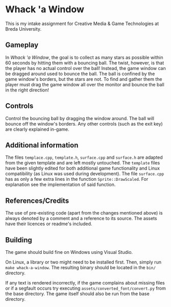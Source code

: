 # Whack 'a Window

This is my intake assignment for Creative Media & Game Technologies at Breda University.

## Gameplay

In *Whack 'a Window*, the goal is to collect as many stars as possible within 60 seconds by hitting them with a bouncing ball. The twist, however, is that the player has no actual control over the ball! Instead, the game window can be dragged around used to bounce the ball. The ball is confined by the game window's borders, but the stars are not. To find and gather them the player must drag the game window all over the monitor and bounce the ball in the right direction!

## Controls

Control the bouncing ball by dragging the window around. The ball will bounce off the window's borders. Any other controls (such as the exit key) are clearly explained in-game.

## Additional information

The files `templace.cpp`, `template.h`, `surface.cpp` and `surface.h` are adapted from the given template and are left mostly untouched. The `template` files have been slightly edited for both additional game functionality and Linux compatibility (as Linux was used during development). The file `surface.cpp` has as only a few extra lines in the function `Sprite::DrawScaled`. For explanation see the implementation of said function.

## References/Credits

The use of pre-existing code (apart from the changes mentioned above) is always denoted by a comment and a reference to its source. The assets have their licences or readme's included.

## Building

The game should build fine on Windows using Visual Studio.

On Linux, a library or two might need to be installed first. Then, simply run `make whack-a-window`. The resulting binary should be located in the `bin/` directory.

If any text is rendered incorrectly, if the game complains about missing files or if a segfault occurs try executing `assets/converted_font/convert.py` from the base directory. The game itself should also be run from the base directory.
